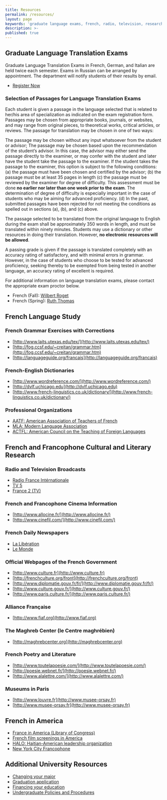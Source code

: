 ```yaml
---
title: Resources
permalink: /resources/
layout: page
keywords: 'graduate language exams, french, radio, television, research, language study'
description: >- 
published: true
---
```

## Graduate Language Translation Exams
Graduate Language Translation Exams in French, German, and Italian are held twice each semester. Exams in Russian can be arranged by appointment. The department will notify students of their results by email.

- [Register Now](https://form.jotform.com/80604468472157)

### Selection of Passages for Language Translation Exams
Each student is given a passage in the language selected that is related to her/his area of specialization as indicated on the exam registration form. Passages may be chosen from appropriate books, journals, or websites, and may range from original pieces, to theoretical works, critical articles, or reviews. The passage for translation may be chosen in one of two ways:

The passage may be chosen without any input whatsoever from the student or advisor;
The passage may be chosen based upon the recommendation of the student’s advisor. In this case, the advisor may either send the passage directly to the examiner, or may confer with the student and later have the student take the passage to the examiner. If the student takes the passage to the examiner, this option is subject to the following conditions:
(a) the passage must have been chosen and certified by the advisor;
(b) the passage must be at least 35 pages in length
(c) the passage must be reviewed by the examiner for degree of difficulty. This assessment must be done **no earlier nor later than one week prior to the exam**. The determination of degree of difficulty is especially important in the case of students who may be aiming for advanced proficiency.
(d) In the past, submitted passages have been rejected for not meeting the conditions as spelled out in sections (a), (b), and (c) above.

The passage selected to be translated from the original language to English during the exam shall be approximately 350 words in length, and must be translated within ninety minutes. Students may use a dictionary or other resources in doing their translation. However, **no electronic resources will be allowed**. 

A passing grade is given if the passage is translated completely with an accuracy rating of satisfactory, and with minimal errors in grammar. However, in the case of students who choose to be tested for advanced proficiency, seeking thereby to be exempted from being tested in another language, an accuracy rating of excellent is required.

For additional information on language translation exams, please contact the appropriate exam proctor below.

- French (Fall): [Wilbert Roget](mailto:wilbert@temple.edu)
- French (Spring): [Ruth Thomas](mailto:rpthomas@temple.edu)

## French Language Study

### French Grammar Exercises with Corrections
- [http://www.laits.utexas.edu/tex/](http://www.laits.utexas.edu/tex/)
- [http://fog.ccsf.edu/~creitan/grammar.htm](http://fog.ccsf.edu/~creitan/grammar.htm)
- [http://languageguide.org/francais](http://languageguide.org/francais)

### French-English Dictionaries
- [http://www.wordreference.com/](http://www.wordreference.com/)
- [http://dvlf.uchicago.edu](http://dvlf.uchicago.edu)
- [http://www.french-linguistics.co.uk/dictionary/](http://www.french-linguistics.co.uk/dictionary/)

### Professional Organizations
- [AATF: American Association of Teachers of French](http://www.frenchteachers.org/) 
- [MLA:  Modern Language Association](http://www.mla.org/) 
- [ACTFL: American Council on the Teaching of Foreign Languages](http://www.actfl.org/?pageid=1) 

## French and Francophone Cultural and Literary Research

### Radio and Television Broadcasts
- [Radio France Intérnationale](http://www.rfi.fr/) 
- [TV 5](http://www.tv5monde.com/index.php) 
- [France 2 (TV)](http://www.france2.fr/)

### French and Francophone Cinema Information
- [http://www.allocine.fr/](http://www.allocine.fr/)
- [http://www.cinefil.com/](http://www.cinefil.com/)

### French Daily Newspapers
- [La Libération](http://www.liberation.fr/) 
- [Le Monde](http://www.lemonde.fr/) 

### Official Webpages of the French Government
- [http://www.culture.fr](http://www.culture.fr)
- [http://frenchculture.org/front](http://frenchculture.org/front)
- [http://www.diplomatie.gouv.fr/fr/](http://www.diplomatie.gouv.fr/fr/)
- [http://www.culture.gouv.fr/](http://www.culture.gouv.fr/)
- [http://www.paris.culture.fr/](http://www.paris.culture.fr/)

### Alliance Française
- [http://www.fiaf.org](http://www.fiaf.org)

### The Maghreb Center (le Centre maghrébien)
- [http://maghrebcenter.org](http://maghrebcenter.org)

### French Poetry and Literature
- [http://www.toutelapoesie.com/](http://www.toutelapoesie.com/)
- [http://poesie.webnet.fr/](http://poesie.webnet.fr/)
- [http://www.alalettre.com/](http://www.alalettre.com/)

### Museums in Paris
- [http://www.louvre.fr](http://www.musee-orsay.fr)
- [http://www.musee-orsay.fr](http://www.musee-orsay.fr)

## French in America
- [France in America (Library of Congress)](http://international.loc.gov/intldl/fiahtml/) 
- [French film screenings in America](http://www.frenchflicks.com) 
- [HALO: Haitian-American leadership organization](http://www.halohaiti.org/) 
- [New York City Francophone](http://www.lehman.cuny.edu/deanhum/langlit/french/nycfranc.html) 

## Additional University Resources
- [Changing your major](http://www.temple.edu/studentaffairs/orientation/freshman-orientation/changing-your-major.asp)
- [Graduation application](http://www.temple.edu/registrar/students/graduation/)
- [Financing your education](http://sfs.temple.edu/)
- [Undergraduate Policies and Procedures](http://bulletin.temple.edu/undergraduate/academic-policies/)
